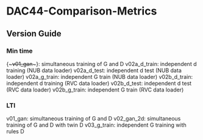 # DAC44-Comparison-Metrics

## Version Guide
### Min time
{~~~v01_gan~~~}: simultaneous training of G and D
v02a_d_train: independent d training (NUB data loader)
v02a_d_test: independent d test (NUB data loader)
v02a_g_train: independent G train (NUB data loader)
v02b_d_train: independent d training (RVC data loader)
v02b_d_test: independent d test (RVC data loader)
v02b_g_train: independent G train (RVC data loader)

### LTI
v01_gan: simultaneous training of G and D
v02_gan_2d: simultaneous training of G and D with twin D
v03_g_train: independent G training with rules D


